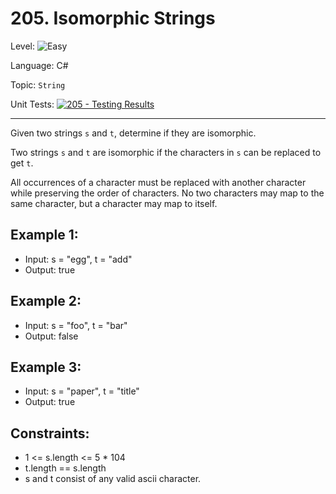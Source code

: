 # 205. Isomorphic Strings

Level: ![Easy](https://img.shields.io/badge/Easy-lightgreen)

Language: C#

Topic: `String`

Unit Tests: [![205 - Testing Results](https://github.com/F4NT0/My-LeetCode-Solvings/actions/workflows/205.yml/badge.svg)](https://github.com/F4NT0/My-LeetCode-Solvings/actions/workflows/205.yml)

---

Given two strings `s` and `t`, determine if they are isomorphic.

Two strings `s` and `t` are isomorphic if the characters in `s` can be replaced to get `t`.

All occurrences of a character must be replaced with another character while preserving the order of characters. No two characters may map to the same character, but a character may map to itself.

 
## Example 1:

- Input: s = "egg", t = "add"
- Output: true

## Example 2:

- Input: s = "foo", t = "bar"
- Output: false


## Example 3:

- Input: s = "paper", t = "title"
- Output: true
 

## Constraints:

- 1 <= s.length <= 5 * 104
- t.length == s.length
- s and t consist of any valid ascii character.